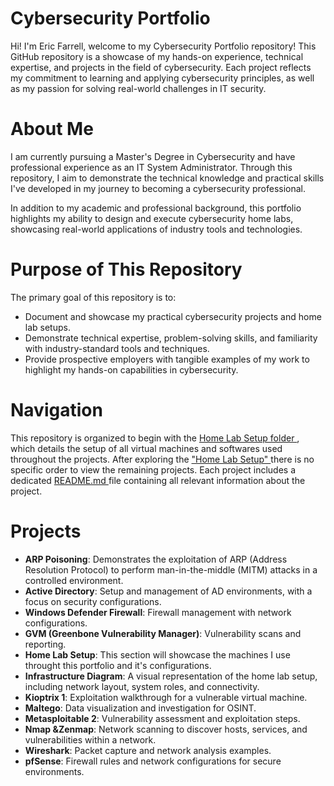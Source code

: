 # Cybersecurity Portfolio
Hi! I'm Eric Farrell, welcome to my Cybersecurity Portfolio repository!
This GitHub repository is a showcase of my hands-on experience, technical expertise, and projects in the field of cybersecurity. Each project reflects my commitment to learning and applying cybersecurity principles, as well as my passion for solving real-world challenges in IT security.
# About Me
I am currently pursuing a Master's Degree in Cybersecurity and have professional experience as an IT System Administrator. Through this repository, I aim to demonstrate the technical knowledge and practical skills I've developed in my journey to becoming a cybersecurity professional.

In addition to my academic and professional background, this portfolio highlights my ability to design and execute cybersecurity home labs, showcasing real-world applications of industry tools and technologies.

# Purpose of This Repository
The primary goal of this repository is to:
- Document and showcase my practical cybersecurity projects and home lab setups.
- Demonstrate technical expertise, problem-solving skills, and familiarity with industry-standard tools and techniques.
- Provide prospective employers with tangible examples of my work to highlight my hands-on capabilities in cybersecurity.

# Navigation
This repository is organized to begin with the <ins> Home Lab Setup folder </ins>, which details the setup of all virtual machines and softwares used throughout the projects. After exploring the <ins> "Home Lab Setup" </ins> there is no specific order to view the remaining projects. Each project includes a dedicated <ins> README.md </ins> file containing all relevant information about the project.

# Projects
- **ARP Poisoning**: Demonstrates the exploitation of ARP (Address Resolution Protocol) to perform man-in-the-middle (MITM) attacks in a controlled environment.
- **Active Directory**: Setup and management of AD environments, with a focus on security configurations.
- **Windows Defender Firewall**: Firewall management with network configurations.
- **GVM (Greenbone Vulnerability Manager)**: Vulnerability scans and reporting.
- **Home Lab Setup**: This section will showcase the machines I use throught this portfolio and it's configurations.
- **Infrastructure Diagram**: A visual representation of the home lab setup, including network layout, system roles, and connectivity.
- **Kioptrix 1**: Exploitation walkthrough for a vulnerable virtual machine.
- **Maltego**: Data visualization and investigation for OSINT.
- **Metasploitable 2**: Vulnerability assessment and exploitation steps.
- **Nmap &Zenmap**: Network scanning to discover hosts, services, and vulnerabilities within a network.
- **Wireshark**: Packet capture and network analysis examples.
- **pfSense**: Firewall rules and network configurations for secure environments.
